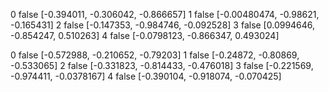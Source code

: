 0 false [-0.394011, -0.306042, -0.866657]
1 false [-0.00480474, -0.98621, -0.165431]
2 false [-0.147353, -0.984746, -0.092528]
3 false [0.0994646, -0.854247, 0.510263]
4 false [-0.0798123, -0.866347, 0.493024]


0 false [-0.572988, -0.210652, -0.79203]
1 false [-0.24872, -0.80869, -0.533065]
2 false [-0.331823, -0.814433, -0.476018]
3 false [-0.221569, -0.974411, -0.0378167]
4 false [-0.390104, -0.918074, -0.070425]




